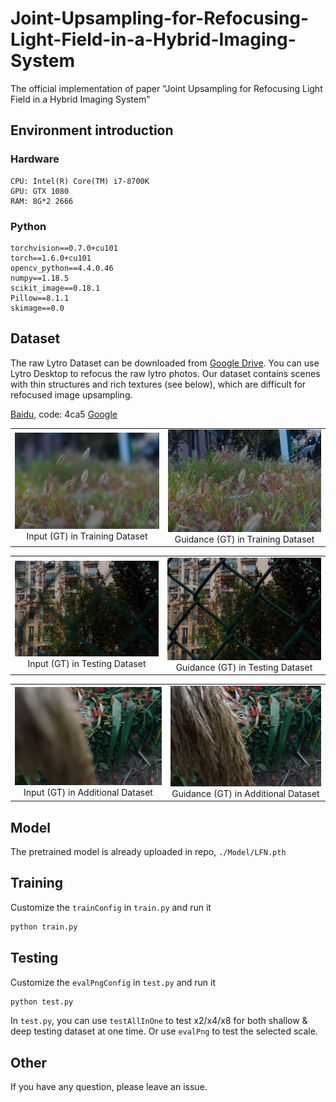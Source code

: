# Joint-Upsampling-for-Refocusing-Light-Field-in-a-Hybrid-Imaging-System

The official implementation of paper "Joint Upsampling for Refocusing Light Field in a Hybrid Imaging System"

## Environment introduction

### Hardware

```command
CPU: Intel(R) Core(TM) i7-8700K
GPU: GTX 1080
RAM: 8G*2 2666
```

### Python

```command
torchvision==0.7.0+cu101
torch==1.6.0+cu101
opencv_python==4.4.0.46
numpy==1.18.5
scikit_image==0.18.1
Pillow==8.1.1
skimage==0.0
```

## Dataset

The raw Lytro Dataset can be downloaded from [Google Drive](https://drive.google.com/file/d/1PipWdDykFnSknF-7KkjcL8IRZKWMSGr6/view?usp=sharing). You can use Lytro Desktop to refocus the raw lytro photos.
Our dataset contains scenes with thin structures and rich textures (see below), which are difficult for refocused image upsampling.

[Baidu](https://pan.baidu.com/s/1Ap6fUxGO0OcIXTmDjPmOWg?pwd=4ca5), code: 4ca5
[Google](https://drive.google.com/file/d/1z6ZD4L3Sx6vaOLbGg6yE3HWALYhjt7zp/view?usp=sharing)

<table>
    <tr>
        <td><center><img src="figure/378RFGT.png" width="660">Input (GT) in Training Dataset</center></td>
        <td><center><img src="figure/378FFGT.png" width="660">Guidance (GT) in Training Dataset</center></td>
    </tr>
</table>

<table>
    <tr>
        <td><center><img src="figure/24RFGT.png" width="660">Input (GT) in Testing Dataset </center></td>
        <td><center><img src="figure/24FFGT.png" width="660">Guidance (GT) in Testing Dataset </center></td>
    </tr>
</table>

<table>
    <tr>
        <td><center><img src="figure/15RFGT.png" width="660">Input (GT) in Additional Dataset </center></td>
        <td><center><img src="figure/15FFGT.png" width="660">Guidance (GT) in Additional Dataset </center></td>
    </tr>
</table>

## Model

The pretrained model is already uploaded in repo, `./Model/LFN.pth`

## Training

Customize the `trainConfig` in `train.py` and run it

```python
python train.py
```

## Testing

Customize the `evalPngConfig` in `test.py` and run it

```python
python test.py
```

In `test.py`, you can use `testAllInOne` to test x2/x4/x8 for both shallow & deep testing dataset at one time. Or use `evalPng` to test the selected scale.

## Other

If you have any question, please leave an issue.
